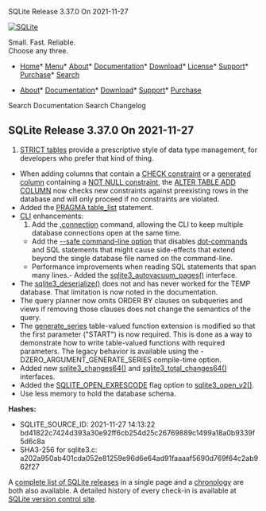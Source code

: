 




SQLite Release 3\.37\.0 On 2021\-11\-27




[![SQLite](../images/sqlite370_banner.gif)](../index.html)


Small. Fast. Reliable.  
Choose any three.


* [Home](../index.html)* [Menu](javascript:void(0))* [About](../about.html)* [Documentation](../docs.html)* [Download](../download.html)* [License](../copyright.html)* [Support](../support.html)* [Purchase](../prosupport.html)* [Search](javascript:void(0))




* [About](../about.html)* [Documentation](../docs.html)* [Download](../download.html)* [Support](../support.html)* [Purchase](../prosupport.html)






Search Documentation
Search Changelog







## SQLite Release 3\.37\.0 On 2021\-11\-27

1. [STRICT tables](../stricttables.html) provide a prescriptive style of data type management,
 for developers who prefer that kind of thing.
- When adding columns that contain a
 [CHECK constraint](../lang_createtable.html#ckconst) or a [generated column](../gencol.html) containing a [NOT NULL constraint](../lang_createtable.html#notnullconst),
 the [ALTER TABLE ADD COLUMN](../lang_altertable.html#altertabaddcol) now checks new constraints against
 preexisting rows in the database and will only proceed if no constraints
 are violated.
- Added the [PRAGMA table\_list](../pragma.html#pragma_table_list) statement.
- [CLI](../cli.html) enhancements:
	1. Add the [.connection](../cli.html#dotconn) command, allowing the CLI to keep multiple database
	 connections open at the same time.
	 - Add the [\-\-safe command\-line option](../cli.html#safemode) that disables
	 [dot\-commands](../cli.html#dotcmd) and SQL statements that might cause side\-effects that extend
	 beyond the single database file named on the command\-line.
	 - Performance improvements when reading SQL statements
	 that span many lines.- Added the [sqlite3\_autovacuum\_pages()](../c3ref/autovacuum_pages.html) interface.
- The [sqlite3\_deserialize()](../c3ref/deserialize.html) does not and has never worked for the TEMP
 database. That limitation is now noted in the documentation.
- The query planner now omits ORDER BY clauses on subqueries and views
 if removing those clauses does not change the semantics of the query.
- The [generate\_series](../series.html) table\-valued function extension is modified so that
 the first parameter ("START") is now required. This is done as a way to
 demonstrate how to write table\-valued functions with required parameters.
 The legacy behavior is available using the \-DZERO\_ARGUMENT\_GENERATE\_SERIES
 compile\-time option.
- Added new [sqlite3\_changes64()](../c3ref/changes.html) and [sqlite3\_total\_changes64()](../c3ref/total_changes.html) interfaces.
- Added the [SQLITE\_OPEN\_EXRESCODE](../c3ref/c_open_autoproxy.html) flag option to [sqlite3\_open\_v2()](../c3ref/open.html).
- Use less memory to hold the database schema.

**Hashes:**
- SQLITE\_SOURCE\_ID: 2021\-11\-27 14:13:22 bd41822c7424d393a30e92ff6cb254d25c26769889c1499a18a0b9339f5d6c8a
- SHA3\-256 for sqlite3\.c: a202a950ab401cda052e81259e96d6e64ad91faaaaf5690d769f64c2ab962f27



A [complete list of SQLite releases](../changes.html)
 in a single page and a [chronology](../chronology.html) are both also available.
 A detailed history of every
 check\-in is available at
 [SQLite version control site](https://www.sqlite.org/src/timeline).



